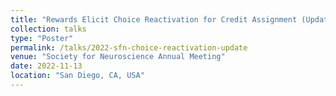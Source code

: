 ```yaml
---
title: "Rewards Elicit Choice Reactivation for Credit Assignment (Update)"
collection: talks
type: "Poster"
permalink: /talks/2022-sfn-choice-reactivation-update
venue: "Society for Neuroscience Annual Meeting"
date: 2022-11-13
location: "San Diego, CA, USA"
---
```


